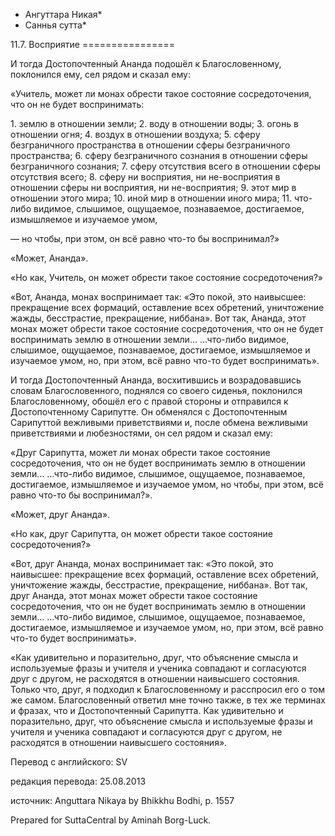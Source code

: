 * Ангуттара Никая*
* Саннья сутта*

11\.7\. Восприятие
\=\=\=\=\=\=\=\=\=\=\=\=\=\=\=\=

И тогда Достопочтенный Ананда подошёл к Благословенному, поклонился ему, сел рядом и сказал ему:

«Учитель, может ли монах обрести такое состояние сосредоточения, что он не будет воспринимать:

1\. землю в отношении земли;
2\. воду в отношении воды;
3\. огонь в отношении огня;
4\. воздух в отношении воздуха;
5\. сферу безграничного пространства в отношении сферы безграничного пространства;
6\. сферу безграничного сознания в отношении сферы безграничного сознания;
7\. сферу отсутствия всего в отношении сферы отсутствия всего;
8\. сферу ни восприятия, ни не\-восприятия в отношении сферы ни восприятия, ни не\-восприятия;
9\. этот мир в отношении этого мира;
10\. иной мир в отношении иного мира;
11\. что\-либо видимое, слышимое, ощущаемое, познаваемое, достигаемое, измышляемое и изучаемое умом,

— но чтобы, при этом, он всё равно что\-то бы воспринимал?»

«Может, Ананда»\.

«Но как, Учитель, он может обрести такое состояние сосредоточения?»

«Вот, Ананда, монах воспринимает так: «Это покой, это наивысшее: прекращение всех формаций, оставление всех обретений, уничтожение жажды, бесстрастие, прекращение, ниббана»\. Вот так, Ананда, этот монах может обрести такое состояние сосредоточения, что он не будет воспринимать землю в отношении земли… …что\-либо видимое, слышимое, ощущаемое, познаваемое, достигаемое, измышляемое и изучаемое умом, но, при этом, всё равно что\-то будет воспринимать»\.

И тогда Достопочтенный Ананда, восхитившись и возрадовавшись словам Благословенного, поднялся со своего сиденья, поклонился Благословенному, обошёл его с правой стороны и отправился к Достопочтенному Сарипутте\. Он обменялся с Достопочтенным Сарипуттой вежливыми приветствиями и, после обмена вежливыми приветствиями и любезностями, он сел рядом и сказал ему:

«Друг Сарипутта, может ли монах обрести такое состояние сосредоточения, что он не будет воспринимать землю в отношении земли… …что\-либо видимое, слышимое, ощущаемое, познаваемое, достигаемое, измышляемое и изучаемое умом, но чтобы, при этом, всё равно что\-то бы воспринимал?»\.

«Может, друг Ананда»\.

«Но как, друг Сарипутта, он может обрести такое состояние сосредоточения?»

«Вот, друг Ананда, монах воспринимает так: «Это покой, это наивысшее: прекращение всех формаций, оставление всех обретений, уничтожение жажды, бесстрастие, прекращение, ниббана»\. Вот так, друг Ананда, этот монах может обрести такое состояние сосредоточения, что он не будет воспринимать землю в отношении земли… …что\-либо видимое, слышимое, ощущаемое, познаваемое, достигаемое, измышляемое и изучаемое умом, но, при этом, всё равно что\-то будет воспринимать»\.

«Как удивительно и поразительно, друг, что объяснение смысла и используемые фразы и учителя и ученика совпадают и согласуются друг с другом, не расходятся в отношении наивысшего состояния\. Только что, друг, я подходил к Благословенному и расспросил его о том же самом\. Благословенный ответил мне точно также, в тех же терминах и фразах, что и Достопочтенный Сарипутта\. Как удивительно и поразительно, друг, что объяснение смысла и используемые фразы и учителя и ученика совпадают и согласуются друг с другом, не расходятся в отношении наивысшего состояния»\.

Перевод с английского: SV

редакция перевода: 25\.08\.2013

источник: Anguttara Nikaya by Bhikkhu Bodhi, p\. 1557

Prepared for SuttaCentral by Aminah Borg\-Luck\.